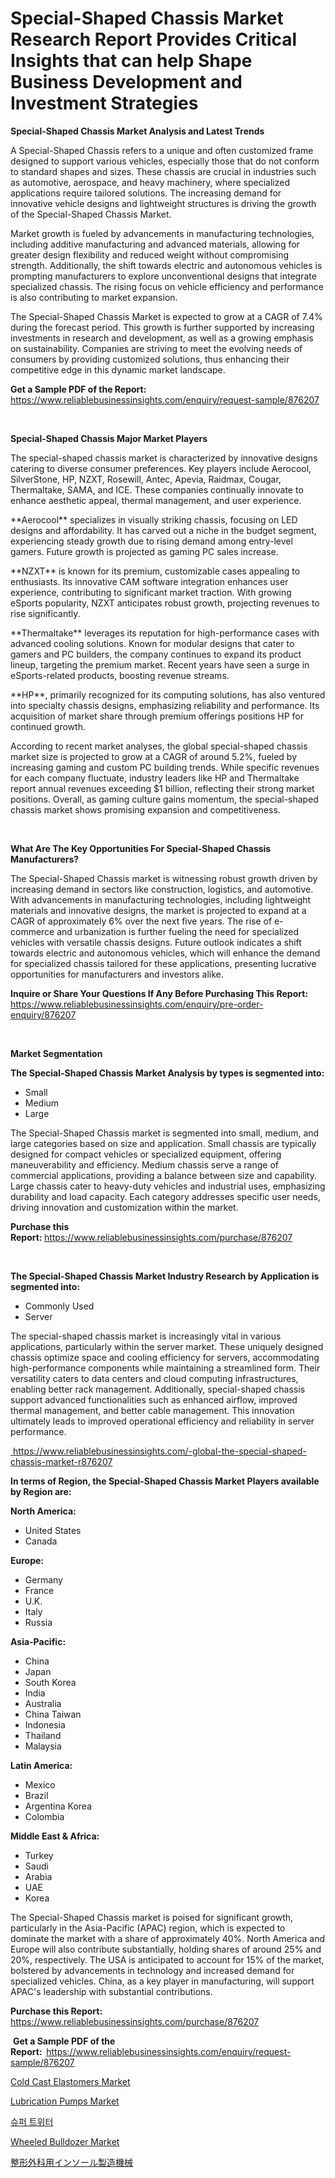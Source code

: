 <p><h1>Special-Shaped Chassis Market Research Report Provides Critical Insights that can help Shape Business Development and Investment Strategies</h1></p><p><strong>Special-Shaped Chassis Market Analysis and Latest Trends</strong></p>
<p><p>A Special-Shaped Chassis refers to a unique and often customized frame designed to support various vehicles, especially those that do not conform to standard shapes and sizes. These chassis are crucial in industries such as automotive, aerospace, and heavy machinery, where specialized applications require tailored solutions. The increasing demand for innovative vehicle designs and lightweight structures is driving the growth of the Special-Shaped Chassis Market.</p><p>Market growth is fueled by advancements in manufacturing technologies, including additive manufacturing and advanced materials, allowing for greater design flexibility and reduced weight without compromising strength. Additionally, the shift towards electric and autonomous vehicles is prompting manufacturers to explore unconventional designs that integrate specialized chassis. The rising focus on vehicle efficiency and performance is also contributing to market expansion.</p><p>The Special-Shaped Chassis Market is expected to grow at a CAGR of 7.4% during the forecast period. This growth is further supported by increasing investments in research and development, as well as a growing emphasis on sustainability. Companies are striving to meet the evolving needs of consumers by providing customized solutions, thus enhancing their competitive edge in this dynamic market landscape.</p></p>
<p><strong>Get a Sample PDF of the Report:&nbsp;</strong> <a href="https://www.reliablebusinessinsights.com/enquiry/request-sample/876207">https://www.reliablebusinessinsights.com/enquiry/request-sample/876207</a></p>
<p>&nbsp;</p>
<p><strong>Special-Shaped Chassis Major Market Players</strong></p>
<p><p>The special-shaped chassis market is characterized by innovative designs catering to diverse consumer preferences. Key players include Aerocool, SilverStone, HP, NZXT, Rosewill, Antec, Apevia, Raidmax, Cougar, Thermaltake, SAMA, and ICE. These companies continually innovate to enhance aesthetic appeal, thermal management, and user experience.</p><p>**Aerocool** specializes in visually striking chassis, focusing on LED designs and affordability. It has carved out a niche in the budget segment, experiencing steady growth due to rising demand among entry-level gamers. Future growth is projected as gaming PC sales increase.</p><p>**NZXT** is known for its premium, customizable cases appealing to enthusiasts. Its innovative CAM software integration enhances user experience, contributing to significant market traction. With growing eSports popularity, NZXT anticipates robust growth, projecting revenues to rise significantly.</p><p>**Thermaltake** leverages its reputation for high-performance cases with advanced cooling solutions. Known for modular designs that cater to gamers and PC builders, the company continues to expand its product lineup, targeting the premium market. Recent years have seen a surge in eSports-related products, boosting revenue streams.</p><p>**HP**, primarily recognized for its computing solutions, has also ventured into specialty chassis designs, emphasizing reliability and performance. Its acquisition of market share through premium offerings positions HP for continued growth.</p><p>According to recent market analyses, the global special-shaped chassis market size is projected to grow at a CAGR of around 5.2%, fueled by increasing gaming and custom PC building trends. While specific revenues for each company fluctuate, industry leaders like HP and Thermaltake report annual revenues exceeding $1 billion, reflecting their strong market positions. Overall, as gaming culture gains momentum, the special-shaped chassis market shows promising expansion and competitiveness.</p></p>
<p>&nbsp;</p>
<p><strong>What Are The Key Opportunities For Special-Shaped Chassis Manufacturers?</strong></p>
<p><p>The Special-Shaped Chassis market is witnessing robust growth driven by increasing demand in sectors like construction, logistics, and automotive. With advancements in manufacturing technologies, including lightweight materials and innovative designs, the market is projected to expand at a CAGR of approximately 6% over the next five years. The rise of e-commerce and urbanization is further fueling the need for specialized vehicles with versatile chassis designs. Future outlook indicates a shift towards electric and autonomous vehicles, which will enhance the demand for specialized chassis tailored for these applications, presenting lucrative opportunities for manufacturers and investors alike.</p></p>
<p><strong>Inquire or Share Your Questions If Any Before Purchasing This Report:</strong> <a href="https://www.reliablebusinessinsights.com/enquiry/pre-order-enquiry/876207">https://www.reliablebusinessinsights.com/enquiry/pre-order-enquiry/876207</a></p>
<p>&nbsp;</p>
<p><strong>Market Segmentation</strong></p>
<p><strong>The Special-Shaped Chassis Market Analysis by types is segmented into:</strong></p>
<p><ul><li>Small</li><li>Medium</li><li>Large</li></ul></p>
<p><p>The Special-Shaped Chassis market is segmented into small, medium, and large categories based on size and application. Small chassis are typically designed for compact vehicles or specialized equipment, offering maneuverability and efficiency. Medium chassis serve a range of commercial applications, providing a balance between size and capability. Large chassis cater to heavy-duty vehicles and industrial uses, emphasizing durability and load capacity. Each category addresses specific user needs, driving innovation and customization within the market.</p></p>
<p><strong>Purchase this Report:&nbsp;</strong><a href="https://www.reliablebusinessinsights.com/purchase/876207">https://www.reliablebusinessinsights.com/purchase/876207</a></p>
<p>&nbsp;</p>
<p><strong>The Special-Shaped Chassis Market Industry Research by Application is segmented into:</strong></p>
<p><ul><li>Commonly Used</li><li>Server</li></ul></p>
<p><p>The special-shaped chassis market is increasingly vital in various applications, particularly within the server market. These uniquely designed chassis optimize space and cooling efficiency for servers, accommodating high-performance components while maintaining a streamlined form. Their versatility caters to data centers and cloud computing infrastructures, enabling better rack management. Additionally, special-shaped chassis support advanced functionalities such as enhanced airflow, improved thermal management, and better cable management. This innovation ultimately leads to improved operational efficiency and reliability in server performance.</p></p>
<p><a href="https://www.reliablebusinessinsights.com/-global-the-special-shaped-chassis-market-r876207">&nbsp;https://www.reliablebusinessinsights.com/-global-the-special-shaped-chassis-market-r876207</a></p>
<p><strong>In terms of Region, the Special-Shaped Chassis Market Players available by Region are:</strong></p>
<p>
    <p> <strong> North America: </strong>
        <ul>
            <li>United States</li>
            <li>Canada</li>
        </ul>
        </p> 
    <p> <strong> Europe: </strong>
        <ul>
            <li>Germany</li>
            <li>France</li>
            <li>U.K.</li>
            <li>Italy</li>
            <li>Russia</li>
        </ul>
        </p> 
    <p> <strong> Asia-Pacific: </strong>
        <ul>
            <li>China</li>
            <li>Japan</li>
            <li>South Korea</li>
            <li>India</li>
            <li>Australia</li>
            <li>China Taiwan</li>
            <li>Indonesia</li>
            <li>Thailand</li>
            <li>Malaysia</li>
        </ul>
        </p> 
    <p> <strong> Latin America: </strong>
        <ul>
            <li>Mexico</li>
            <li>Brazil</li>
            <li>Argentina Korea</li>
            <li>Colombia</li>
        </ul>
        </p> 
    <p> <strong> Middle East & Africa: </strong>
        <ul>
            <li>Turkey</li>
            <li>Saudi</li>
            <li>Arabia</li>
            <li>UAE</li>
            <li>Korea</li>
        </ul>
    </p>
    </p>
<p><p>The Special-Shaped Chassis market is poised for significant growth, particularly in the Asia-Pacific (APAC) region, which is expected to dominate the market with a share of approximately 40%. North America and Europe will also contribute substantially, holding shares of around 25% and 20%, respectively. The USA is anticipated to account for 15% of the market, bolstered by advancements in technology and increased demand for specialized vehicles. China, as a key player in manufacturing, will support APAC's leadership with substantial contributions.</p></p>
<p><strong>Purchase this Report: </strong><a href="https://www.reliablebusinessinsights.com/purchase/876207">https://www.reliablebusinessinsights.com/purchase/876207</a></p>
<p>&nbsp;<strong>Get a Sample PDF of the Report:&nbsp;&nbsp;</strong><a href="https://www.reliablebusinessinsights.com/enquiry/request-sample/876207">https://www.reliablebusinessinsights.com/enquiry/request-sample/876207</a></p>
<p><strong></strong></p>
<p><p><a href="https://issuu.com/reportprime-2/docs/cold-cast-elastomers-market-size-20_ef115b5836c327">Cold Cast Elastomers Market</a></p><p><a href="https://medium.com/@ruthharrison55/the-lubrication-pumps-market-prioritizes-cost-control-and-efficiency-enhancement-ab8ab4f061c8">Lubrication Pumps Market</a></p><p><a href="https://medium.com/@jennaduke56/%EC%84%B8%EA%B3%84-super-tweeter-market-%EC%9D%80-2024%EC%97%90%EC%84%9C-2031%EB%A1%9C-%EC%97%B0%ED%8F%89%EA%B7%A0-%EC%A6%9D%EA%B0%80%EC%9C%A8%EC%9D%84-%EB%B3%B4%EC%9D%BC-%EA%B2%83%EC%9C%BC%EB%A1%9C-%EC%98%88%EC%83%81%EB%90%A9%EB%8B%88%EB%8B%A4-1260f06b1fae">슈퍼 트위터</a></p><p><a href="https://medium.com/@ruthharrison55/the-wheeled-bulldozer-market-has-witnessed-significant-growth-in-recent-years-and-this-trend-is-828561979369">Wheeled Bulldozer Market</a></p><p><a href="https://medium.com/@qyzhmeiu47/orthopedic-insole-manufacturing-machines-015e59e887d9">整形外科用インソール製造機械</a></p></p>